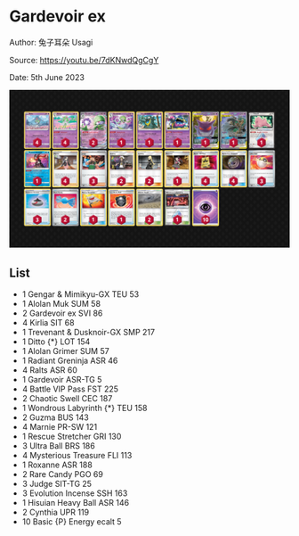 # Gardevoir ex

Author: 兔子耳朵 Usagi

Source: <https://youtu.be/7dKNwdQgCgY>

Date: 5th June 2023

![decklist](../../images/SVI/Gardevoir%20ex/1-%20Gardevoir%20ex.png)

## List

* 1 Gengar & Mimikyu-GX TEU 53
* 1 Alolan Muk SUM 58
* 2 Gardevoir ex SVI 86
* 4 Kirlia SIT 68
* 1 Trevenant & Dusknoir-GX SMP 217
* 1 Ditto {*} LOT 154
* 1 Alolan Grimer SUM 57
* 1 Radiant Greninja ASR 46
* 4 Ralts ASR 60
* 1 Gardevoir ASR-TG 5
* 4 Battle VIP Pass FST 225
* 2 Chaotic Swell CEC 187
* 1 Wondrous Labyrinth {*} TEU 158
* 2 Guzma BUS 143
* 4 Marnie PR-SW 121
* 1 Rescue Stretcher GRI 130
* 3 Ultra Ball BRS 186
* 4 Mysterious Treasure FLI 113
* 1 Roxanne ASR 188
* 2 Rare Candy PGO 69
* 3 Judge SIT-TG 25
* 3 Evolution Incense SSH 163
* 1 Hisuian Heavy Ball ASR 146
* 2 Cynthia UPR 119
* 10 Basic {P} Energy ecalt 5
